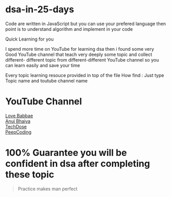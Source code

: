 # dsa-in-25-days

Code are written in JavaScript but you can use your prefered language then point is to understand algorithm and implement in your code  

Quick Learning for you

I spend more time on YouTube for learning dsa then i found some very Good YouTube channel 
that teach very deeply some topic and collect different- different topic from different-different YouTube channel so you can learn easily and save your time 

Every topic learning resouce provided in top of the file 
How find : Just type Topic name and toutube channel name 

# YouTube Channel

[Love Babbae](https://www.youtube.com/@CodeHelp) <br>
[Anuj Bhaiya](https://www.youtube.com/@AnujBhaiya) <br>
[TechDose](https://www.youtube.com/@techdose4u) <br>
[PeepCoding](https://www.youtube.com/@Pepcoding)

# 100% Guarantee you will be confident in dsa after completing these topic 

> Practice makes man perfect 